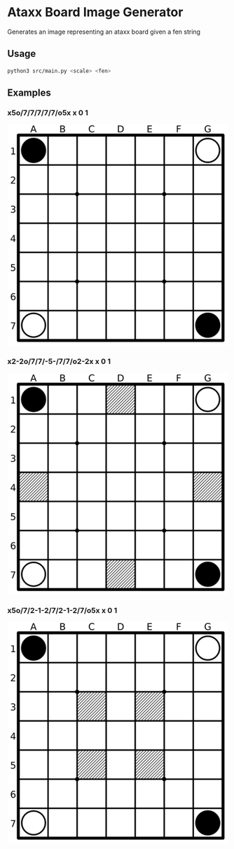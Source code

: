 # Ataxx Board Image Generator
Generates an image representing an ataxx board given a fen string

## Usage
```bash
python3 src/main.py <scale> <fen>
```

## Examples
### x5o/7/7/7/7/7/o5x x 0 1
![FEN Board A](./media/a.png)
### x2-2o/7/7/-5-/7/7/o2-2x x 0 1
![FEN Board B](./media/b.png)
### x5o/7/2-1-2/7/2-1-2/7/o5x x 0 1
![FEN Board C](./media/c.png)